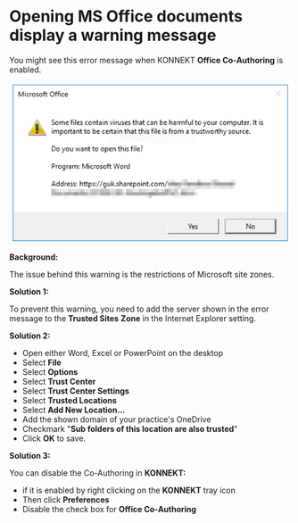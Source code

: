 # Opening MS Office documents display a warning message

You might see this error message when KONNEKT **Office Co-Authoring** is enabled.

![](../../.gitbook/assets/warningmessage.png)

**Background:**

The issue behind this warning is the restrictions of Microsoft site zones.&#x20;

**Solution 1:**

To prevent this warning, you need to add the server shown in the error message to the **Trusted Sites** **Zone** in the Internet Explorer setting.

**Solution 2:**

* Open either Word, Excel or PowerPoint on the desktop
* Select **File**
* Select **Options**
* Select **Trust Center**
* Select **Trust Center Settings**
* Select **Trusted Locations**
* Select **Add New Location...**
* Add the shown domain of your practice's OneDrive
* Checkmark "**Sub folders of this location are also trusted**"
* Click **OK** to save.

**Solution 3:**

You can disable the Co-Authoring in **KONNEKT:**

* if it is enabled by right clicking on the **KONNEKT** tray icon
* Then click **Preferences**
* Disable the check box for **Office Co-Authoring**
